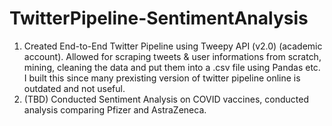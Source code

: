 # TwitterPipeline-SentimentAnalysis

1. Created End-to-End Twitter Pipeline using Tweepy API (v2.0) (academic account). Allowed for scraping tweets & user informations from scratch, mining, cleaning the data and put them into a .csv file using Pandas etc. I built this since many prexisting version of twitter pipeline online is outdated and not useful.
2. (TBD) Conducted Sentiment Analysis on COVID vaccines, conducted analysis comparing Pfizer and AstraZeneca.
